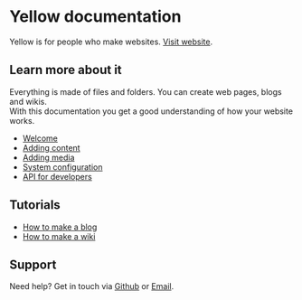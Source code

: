Yellow documentation
====================
Yellow is for people who make websites. [Visit website](http://datenstrom.se/yellow/).

Learn more about it
-------------------
Everything is made of files and folders. You can create web pages, blogs and wikis.  
With this documentation you get a good understanding of how your website works.

* [Welcome](welcome.md)
* [Adding content](content.md)
* [Adding media](media.md)
* [System configuration](system.md)
* [API for developers](api.md)

Tutorials
---------
* [How to make a blog](how-to-make-a-blog.md)
* [How to make a wiki](how-to-make-a-wiki.md)

Support
-------
Need help? Get in touch via [Github](https://github.com/markseu/yellowcms/issues) or [Email](http://datenstrom.se/contact/).
